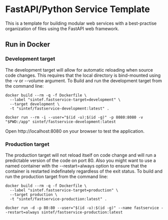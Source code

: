 # FastAPI/Python Service Template

This is a template for building modular web services with a
best-practise organization of files using the FastAPI web framework.

## Run in Docker
### Development target
The development target will allow for automatic reloading when source code changes. This requires that the local directory is bind-mounted using the -v or --volume argument. To Build and run the development target from the command line:


	docker build --rm -q -f Dockerfile \
	  --label "sintef.fastservice-target=development" \
	  --target development \
	  -t "sintef/fastservice-development:latest" .
	  
	docker run --rm -i --user="$(id -u):$(id -g)" -p 8080:8080 -v "$PWD:/app" sintef/fastservice-development:latest

Open http://localhost:8080 on your browser to test the application.

### Production target
The production target will not reload itself on code change and will run a predictable version of the code on port 80. Also you might want to use a named container with the --restart=always option to ensure that the container is restarted indefinately regardless of the exit status. To build and run the production target from the command line:


	docker build --rm -q -f Dockerfile \
	  --label "sintef.fastservice-target=production" \
	  --target production \
	  -t "sintef/fastservice-production:latest" .
	  
	docker run -d -p 80:80 --user="$(id -u):$(id -g)" --name fastservice --restart=always sintef/fastservice-production:latest

